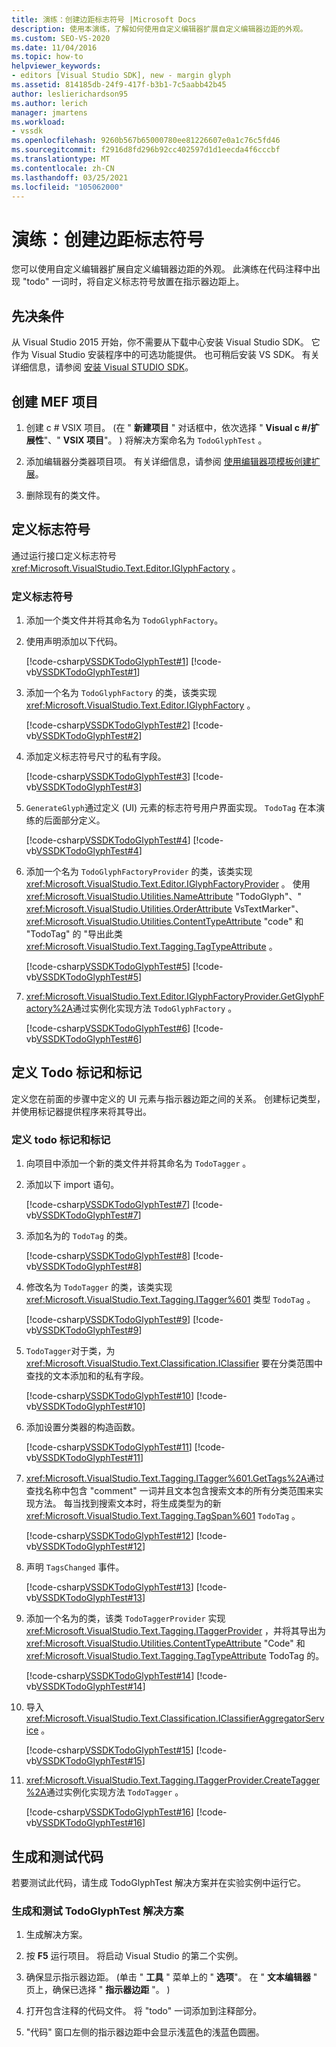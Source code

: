 ```yaml
---
title: 演练：创建边距标志符号 |Microsoft Docs
description: 使用本演练，了解如何使用自定义编辑器扩展自定义编辑器边距的外观。
ms.custom: SEO-VS-2020
ms.date: 11/04/2016
ms.topic: how-to
helpviewer_keywords:
- editors [Visual Studio SDK], new - margin glyph
ms.assetid: 814185db-24f9-417f-b3b1-7c5aabb42b45
author: leslierichardson95
ms.author: lerich
manager: jmartens
ms.workload:
- vssdk
ms.openlocfilehash: 9260b567b65000780ee81226607e0a1c76c5fd46
ms.sourcegitcommit: f2916d8fd296b92cc402597d1d1eecda4f6cccbf
ms.translationtype: MT
ms.contentlocale: zh-CN
ms.lasthandoff: 03/25/2021
ms.locfileid: "105062000"
---
```

# <a name="walkthrough-create-a-margin-glyph"></a>演练：创建边距标志符号
您可以使用自定义编辑器扩展自定义编辑器边距的外观。 此演练在代码注释中出现 "todo" 一词时，将自定义标志符号放置在指示器边距上。

## <a name="prerequisites"></a>先决条件
 从 Visual Studio 2015 开始，你不需要从下载中心安装 Visual Studio SDK。 它作为 Visual Studio 安装程序中的可选功能提供。 也可稍后安装 VS SDK。 有关详细信息，请参阅 [安装 Visual STUDIO SDK](../extensibility/installing-the-visual-studio-sdk.md)。

## <a name="create-a-mef-project"></a>创建 MEF 项目

1. 创建 c # VSIX 项目。  (在 " **新建项目** " 对话框中，依次选择 " **Visual c #/扩展性**"、" **VSIX 项目**"。 ) 将解决方案命名为 `TodoGlyphTest` 。

2. 添加编辑器分类器项目项。 有关详细信息，请参阅 [使用编辑器项模板创建扩展](../extensibility/creating-an-extension-with-an-editor-item-template.md)。

3. 删除现有的类文件。

## <a name="define-the-glyph"></a>定义标志符号
 通过运行接口定义标志符号 <xref:Microsoft.VisualStudio.Text.Editor.IGlyphFactory> 。

### <a name="to-define-the-glyph"></a>定义标志符号

1. 添加一个类文件并将其命名为 `TodoGlyphFactory`。

2. 使用声明添加以下代码。

     [!code-csharp[VSSDKTodoGlyphTest#1](../extensibility/codesnippet/CSharp/walkthrough-creating-a-margin-glyph_1.cs)]
     [!code-vb[VSSDKTodoGlyphTest#1](../extensibility/codesnippet/VisualBasic/walkthrough-creating-a-margin-glyph_1.vb)]

3. 添加一个名为 `TodoGlyphFactory` 的类，该类实现 <xref:Microsoft.VisualStudio.Text.Editor.IGlyphFactory> 。

     [!code-csharp[VSSDKTodoGlyphTest#2](../extensibility/codesnippet/CSharp/walkthrough-creating-a-margin-glyph_2.cs)]
     [!code-vb[VSSDKTodoGlyphTest#2](../extensibility/codesnippet/VisualBasic/walkthrough-creating-a-margin-glyph_2.vb)]

4. 添加定义标志符号尺寸的私有字段。

     [!code-csharp[VSSDKTodoGlyphTest#3](../extensibility/codesnippet/CSharp/walkthrough-creating-a-margin-glyph_3.cs)]
     [!code-vb[VSSDKTodoGlyphTest#3](../extensibility/codesnippet/VisualBasic/walkthrough-creating-a-margin-glyph_3.vb)]

5. `GenerateGlyph`通过定义 (UI) 元素的标志符号用户界面实现。 `TodoTag` 在本演练的后面部分定义。

     [!code-csharp[VSSDKTodoGlyphTest#4](../extensibility/codesnippet/CSharp/walkthrough-creating-a-margin-glyph_4.cs)]
     [!code-vb[VSSDKTodoGlyphTest#4](../extensibility/codesnippet/VisualBasic/walkthrough-creating-a-margin-glyph_4.vb)]

6. 添加一个名为 `TodoGlyphFactoryProvider` 的类，该类实现 <xref:Microsoft.VisualStudio.Text.Editor.IGlyphFactoryProvider> 。 使用 <xref:Microsoft.VisualStudio.Utilities.NameAttribute> "TodoGlyph"、" <xref:Microsoft.VisualStudio.Utilities.OrderAttribute> VsTextMarker"、 <xref:Microsoft.VisualStudio.Utilities.ContentTypeAttribute> "code" 和 "TodoTag" 的 "导出此类 <xref:Microsoft.VisualStudio.Text.Tagging.TagTypeAttribute> 。

     [!code-csharp[VSSDKTodoGlyphTest#5](../extensibility/codesnippet/CSharp/walkthrough-creating-a-margin-glyph_5.cs)]
     [!code-vb[VSSDKTodoGlyphTest#5](../extensibility/codesnippet/VisualBasic/walkthrough-creating-a-margin-glyph_5.vb)]

7. <xref:Microsoft.VisualStudio.Text.Editor.IGlyphFactoryProvider.GetGlyphFactory%2A>通过实例化实现方法 `TodoGlyphFactory` 。

     [!code-csharp[VSSDKTodoGlyphTest#6](../extensibility/codesnippet/CSharp/walkthrough-creating-a-margin-glyph_6.cs)]
     [!code-vb[VSSDKTodoGlyphTest#6](../extensibility/codesnippet/VisualBasic/walkthrough-creating-a-margin-glyph_6.vb)]

## <a name="define-a-todo-tag-and-tagger"></a>定义 Todo 标记和标记
 定义您在前面的步骤中定义的 UI 元素与指示器边距之间的关系。 创建标记类型，并使用标记器提供程序来将其导出。

### <a name="to-define-a-todo-tag-and-tagger"></a>定义 todo 标记和标记

1. 向项目中添加一个新的类文件并将其命名为 `TodoTagger` 。

2. 添加以下 import 语句。

     [!code-csharp[VSSDKTodoGlyphTest#7](../extensibility/codesnippet/CSharp/walkthrough-creating-a-margin-glyph_7.cs)]
     [!code-vb[VSSDKTodoGlyphTest#7](../extensibility/codesnippet/VisualBasic/walkthrough-creating-a-margin-glyph_7.vb)]

3. 添加名为的 `TodoTag` 的类。

     [!code-csharp[VSSDKTodoGlyphTest#8](../extensibility/codesnippet/CSharp/walkthrough-creating-a-margin-glyph_8.cs)]
     [!code-vb[VSSDKTodoGlyphTest#8](../extensibility/codesnippet/VisualBasic/walkthrough-creating-a-margin-glyph_8.vb)]

4. 修改名为 `TodoTagger` 的类，该类实现 <xref:Microsoft.VisualStudio.Text.Tagging.ITagger%601> 类型 `TodoTag` 。

     [!code-csharp[VSSDKTodoGlyphTest#9](../extensibility/codesnippet/CSharp/walkthrough-creating-a-margin-glyph_9.cs)]
     [!code-vb[VSSDKTodoGlyphTest#9](../extensibility/codesnippet/VisualBasic/walkthrough-creating-a-margin-glyph_9.vb)]

5. `TodoTagger`对于类，为 <xref:Microsoft.VisualStudio.Text.Classification.IClassifier> 要在分类范围中查找的文本添加和的私有字段。

     [!code-csharp[VSSDKTodoGlyphTest#10](../extensibility/codesnippet/CSharp/walkthrough-creating-a-margin-glyph_10.cs)]
     [!code-vb[VSSDKTodoGlyphTest#10](../extensibility/codesnippet/VisualBasic/walkthrough-creating-a-margin-glyph_10.vb)]

6. 添加设置分类器的构造函数。

     [!code-csharp[VSSDKTodoGlyphTest#11](../extensibility/codesnippet/CSharp/walkthrough-creating-a-margin-glyph_11.cs)]
     [!code-vb[VSSDKTodoGlyphTest#11](../extensibility/codesnippet/VisualBasic/walkthrough-creating-a-margin-glyph_11.vb)]

7. <xref:Microsoft.VisualStudio.Text.Tagging.ITagger%601.GetTags%2A>通过查找名称中包含 "comment" 一词并且文本包含搜索文本的所有分类范围来实现方法。 每当找到搜索文本时，将生成类型为的新 <xref:Microsoft.VisualStudio.Text.Tagging.TagSpan%601> `TodoTag` 。

     [!code-csharp[VSSDKTodoGlyphTest#12](../extensibility/codesnippet/CSharp/walkthrough-creating-a-margin-glyph_12.cs)]
     [!code-vb[VSSDKTodoGlyphTest#12](../extensibility/codesnippet/VisualBasic/walkthrough-creating-a-margin-glyph_12.vb)]

8. 声明 `TagsChanged` 事件。

     [!code-csharp[VSSDKTodoGlyphTest#13](../extensibility/codesnippet/CSharp/walkthrough-creating-a-margin-glyph_13.cs)]
     [!code-vb[VSSDKTodoGlyphTest#13](../extensibility/codesnippet/VisualBasic/walkthrough-creating-a-margin-glyph_13.vb)]

9. 添加一个名为的类，该类 `TodoTaggerProvider` 实现 <xref:Microsoft.VisualStudio.Text.Tagging.ITaggerProvider> ，并将其导出为 <xref:Microsoft.VisualStudio.Utilities.ContentTypeAttribute> "Code" 和 <xref:Microsoft.VisualStudio.Text.Tagging.TagTypeAttribute> TodoTag 的。

     [!code-csharp[VSSDKTodoGlyphTest#14](../extensibility/codesnippet/CSharp/walkthrough-creating-a-margin-glyph_14.cs)]
     [!code-vb[VSSDKTodoGlyphTest#14](../extensibility/codesnippet/VisualBasic/walkthrough-creating-a-margin-glyph_14.vb)]

10. 导入 <xref:Microsoft.VisualStudio.Text.Classification.IClassifierAggregatorService> 。

     [!code-csharp[VSSDKTodoGlyphTest#15](../extensibility/codesnippet/CSharp/walkthrough-creating-a-margin-glyph_15.cs)]
     [!code-vb[VSSDKTodoGlyphTest#15](../extensibility/codesnippet/VisualBasic/walkthrough-creating-a-margin-glyph_15.vb)]

11. <xref:Microsoft.VisualStudio.Text.Tagging.ITaggerProvider.CreateTagger%2A>通过实例化实现方法 `TodoTagger` 。

     [!code-csharp[VSSDKTodoGlyphTest#16](../extensibility/codesnippet/CSharp/walkthrough-creating-a-margin-glyph_16.cs)]
     [!code-vb[VSSDKTodoGlyphTest#16](../extensibility/codesnippet/VisualBasic/walkthrough-creating-a-margin-glyph_16.vb)]

## <a name="build-and-test-the-code"></a>生成和测试代码
 若要测试此代码，请生成 TodoGlyphTest 解决方案并在实验实例中运行它。

### <a name="to-build-and-test-the-todoglyphtest-solution"></a>生成和测试 TodoGlyphTest 解决方案

1. 生成解决方案。

2. 按 **F5** 运行项目。 将启动 Visual Studio 的第二个实例。

3. 确保显示指示器边距。  (单击 " **工具** " 菜单上的 " **选项**"。 在 " **文本编辑器** " 页上，确保已选择 " **指示器边距** "。 ) 

4. 打开包含注释的代码文件。 将 "todo" 一词添加到注释部分。

5. "代码" 窗口左侧的指示器边距中会显示浅蓝色的浅蓝色圆圈。
